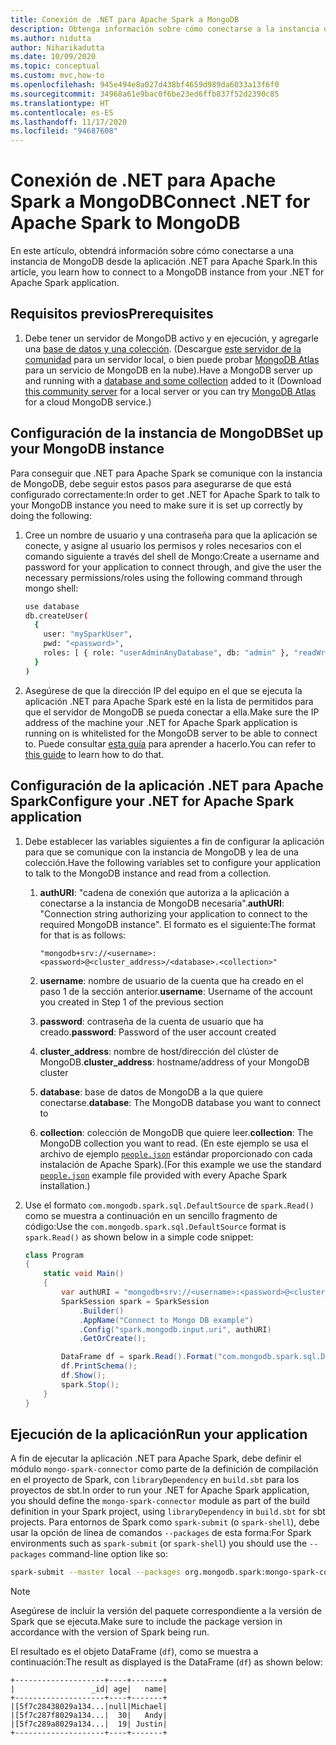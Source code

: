```yaml
---
title: Conexión de .NET para Apache Spark a MongoDB
description: Obtenga información sobre cómo conectarse a la instancia de MongoDB desde la aplicación .NET para Apache Spark.
ms.author: nidutta
author: Niharikadutta
ms.date: 10/09/2020
ms.topic: conceptual
ms.custom: mvc,how-to
ms.openlocfilehash: 945e494e8a027d438bf4659d989da6033a13f6f0
ms.sourcegitcommit: 34968a61e9bac0f6be23ed6ffb837f52d2390c85
ms.translationtype: HT
ms.contentlocale: es-ES
ms.lasthandoff: 11/17/2020
ms.locfileid: "94687608"
---
```

# <a name="connect-net-for-apache-spark-to-mongodb"></a><span data-ttu-id="85fb6-103">Conexión de .NET para Apache Spark a MongoDB</span><span class="sxs-lookup"><span data-stu-id="85fb6-103">Connect .NET for Apache Spark to MongoDB</span></span>

<span data-ttu-id="85fb6-104">En este artículo, obtendrá información sobre cómo conectarse a una instancia de MongoDB desde la aplicación .NET para Apache Spark.</span><span class="sxs-lookup"><span data-stu-id="85fb6-104">In this article, you learn how to connect to a MongoDB instance from your .NET for Apache Spark application.</span></span>

## <a name="prerequisites"></a><span data-ttu-id="85fb6-105">Requisitos previos</span><span class="sxs-lookup"><span data-stu-id="85fb6-105">Prerequisites</span></span>

1. <span data-ttu-id="85fb6-106">Debe tener un servidor de MongoDB activo y en ejecución, y agregarle una [base de datos y una colección](https://docs.mongodb.com/manual/core/databases-and-collections/). (Descargue [este servidor de la comunidad](https://www.mongodb.com/try/download/community) para un servidor local, o bien puede probar [MongoDB Atlas](https://www.mongodb.com/cloud/atlas) para un servicio de MongoDB en la nube).</span><span class="sxs-lookup"><span data-stu-id="85fb6-106">Have a MongoDB server up and running with a [database and some collection](https://docs.mongodb.com/manual/core/databases-and-collections/) added to it (Download [this community server](https://www.mongodb.com/try/download/community) for a local server or you can try [MongoDB Atlas](https://www.mongodb.com/cloud/atlas) for a cloud MongoDB service.)</span></span>

## <a name="set-up-your-mongodb-instance"></a><span data-ttu-id="85fb6-107">Configuración de la instancia de MongoDB</span><span class="sxs-lookup"><span data-stu-id="85fb6-107">Set up your MongoDB instance</span></span>

<span data-ttu-id="85fb6-108">Para conseguir que .NET para Apache Spark se comunique con la instancia de MongoDB, debe seguir estos pasos para asegurarse de que está configurado correctamente:</span><span class="sxs-lookup"><span data-stu-id="85fb6-108">In order to get .NET for Apache Spark to talk to your MongoDB instance you need to make sure it is set up correctly by doing the following:</span></span>

1. <span data-ttu-id="85fb6-109">Cree un nombre de usuario y una contraseña para que la aplicación se conecte, y asigne al usuario los permisos y roles necesarios con el comando siguiente a través del shell de Mongo:</span><span class="sxs-lookup"><span data-stu-id="85fb6-109">Create a username and password for your application to connect through, and give the user the necessary permissions/roles using the following command through mongo shell:</span></span>

    ```bash
    use database
    db.createUser(
      {
        user: "mySparkUser",
        pwd: "<password>",
        roles: [ { role: "userAdminAnyDatabase", db: "admin" }, "readWriteAnyDatabase" ]
      }
    )
    ```

2. <span data-ttu-id="85fb6-110">Asegúrese de que la dirección IP del equipo en el que se ejecuta la aplicación .NET para Apache Spark esté en la lista de permitidos para que el servidor de MongoDB se pueda conectar a ella.</span><span class="sxs-lookup"><span data-stu-id="85fb6-110">Make sure the IP address of the machine your .NET for Apache Spark application is running on is whitelisted for the MongoDB server to be able to connect to.</span></span> <span data-ttu-id="85fb6-111">Puede consultar [esta guía](https://docs.atlas.mongodb.com/security/add-ip-address-to-list/) para aprender a hacerlo.</span><span class="sxs-lookup"><span data-stu-id="85fb6-111">You can refer to [this guide](https://docs.atlas.mongodb.com/security/add-ip-address-to-list/) to learn how to do that.</span></span>

## <a name="configure-your-net-for-apache-spark-application"></a><span data-ttu-id="85fb6-112">Configuración de la aplicación .NET para Apache Spark</span><span class="sxs-lookup"><span data-stu-id="85fb6-112">Configure your .NET for Apache Spark application</span></span>

1. <span data-ttu-id="85fb6-113">Debe establecer las variables siguientes a fin de configurar la aplicación para que se comunique con la instancia de MongoDB y lea de una colección.</span><span class="sxs-lookup"><span data-stu-id="85fb6-113">Have the following variables set to configure your application to talk to the MongoDB instance and read from a collection.</span></span>
    1. <span data-ttu-id="85fb6-114">**authURI**: "cadena de conexión que autoriza a la aplicación a conectarse a la instancia de MongoDB necesaria".</span><span class="sxs-lookup"><span data-stu-id="85fb6-114">**authURI**: "Connection string authorizing your application to connect to the required MongoDB instance".</span></span> <span data-ttu-id="85fb6-115">El formato es el siguiente:</span><span class="sxs-lookup"><span data-stu-id="85fb6-115">The format for that is as follows:</span></span>

        ```
        "mongodb+srv://<username>:<password>@<cluster_address>/<database>.<collection>"
        ```

    2. <span data-ttu-id="85fb6-116">**username**: nombre de usuario de la cuenta que ha creado en el paso 1 de la sección anterior.</span><span class="sxs-lookup"><span data-stu-id="85fb6-116">**username**: Username of the account you created in Step 1 of the previous section</span></span>
    3. <span data-ttu-id="85fb6-117">**password**: contraseña de la cuenta de usuario que ha creado.</span><span class="sxs-lookup"><span data-stu-id="85fb6-117">**password**: Password of the user account created</span></span>
    4. <span data-ttu-id="85fb6-118">**cluster_address**: nombre de host/dirección del clúster de MongoDB.</span><span class="sxs-lookup"><span data-stu-id="85fb6-118">**cluster_address**: hostname/address of your MongoDB cluster</span></span>
    5. <span data-ttu-id="85fb6-119">**database**: base de datos de MongoDB a la que quiere conectarse.</span><span class="sxs-lookup"><span data-stu-id="85fb6-119">**database**: The MongoDB database you want to connect to</span></span>
    6. <span data-ttu-id="85fb6-120">**collection**: colección de MongoDB que quiere leer.</span><span class="sxs-lookup"><span data-stu-id="85fb6-120">**collection**: The MongoDB collection you want to read.</span></span> <span data-ttu-id="85fb6-121">(En este ejemplo se usa el archivo de ejemplo [`people.json`](https://github.com/apache/spark/blob/master/examples/src/main/resources/people.json) estándar proporcionado con cada instalación de Apache Spark).</span><span class="sxs-lookup"><span data-stu-id="85fb6-121">(For this example we use the standard [`people.json`](https://github.com/apache/spark/blob/master/examples/src/main/resources/people.json) example file provided with every Apache Spark installation.)</span></span>

2. <span data-ttu-id="85fb6-122">Use el formato `com.mongodb.spark.sql.DefaultSource` de `spark.Read()` como se muestra a continuación en un sencillo fragmento de código:</span><span class="sxs-lookup"><span data-stu-id="85fb6-122">Use the `com.mongodb.spark.sql.DefaultSource` format is `spark.Read()` as shown below in a simple code snippet:</span></span>

    ```csharp
    class Program
    {
        static void Main()
        {
            var authURI = "mongodb+srv://<username>:<password>@<cluster_address>/<database>.<collection>?retryWrites=true&w=majority";
            SparkSession spark = SparkSession
                .Builder()
                .AppName("Connect to Mongo DB example")
                .Config("spark.mongodb.input.uri", authURI)
                .GetOrCreate();

            DataFrame df = spark.Read().Format("com.mongodb.spark.sql.DefaultSource").Load();
            df.PrintSchema();
            df.Show();
            spark.Stop();
        }
    }
    ```

## <a name="run-your-application"></a><span data-ttu-id="85fb6-123">Ejecución de la aplicación</span><span class="sxs-lookup"><span data-stu-id="85fb6-123">Run your application</span></span>

<span data-ttu-id="85fb6-124">A fin de ejecutar la aplicación .NET para Apache Spark, debe definir el módulo `mongo-spark-connector` como parte de la definición de compilación en el proyecto de Spark, con `libraryDependency` en `build.sbt` para los proyectos de sbt.</span><span class="sxs-lookup"><span data-stu-id="85fb6-124">In order to run your .NET for Apache Spark application, you should define the `mongo-spark-connector` module as part of the build definition in your Spark project, using `libraryDependency` in `build.sbt` for sbt projects.</span></span> <span data-ttu-id="85fb6-125">Para entornos de Spark como `spark-submit` (o `spark-shell`), debe usar la opción de línea de comandos `--packages` de esta forma:</span><span class="sxs-lookup"><span data-stu-id="85fb6-125">For Spark environments such as `spark-submit` (or `spark-shell`) you should use the `--packages` command-line option like so:</span></span>

```bash
spark-submit --master local --packages org.mongodb.spark:mongo-spark-connector_2.12:3.0.0 --class org.apache.spark.deploy.dotnet.DotnetRunner microsoft-spark-<spark_majorversion-spark_minorversion>_<scala_majorversion.scala_minorversion>-<spark_dotnet_version>.jar yourApp.exe
```

> [!NOTE]
> <span data-ttu-id="85fb6-126">Asegúrese de incluir la versión del paquete correspondiente a la versión de Spark que se ejecuta.</span><span class="sxs-lookup"><span data-stu-id="85fb6-126">Make sure to include the package version in accordance with the version of Spark being run.</span></span>

<span data-ttu-id="85fb6-127">El resultado es el objeto DataFrame (`df`), como se muestra a continuación:</span><span class="sxs-lookup"><span data-stu-id="85fb6-127">The result as displayed is the DataFrame (`df`) as shown below:</span></span>

```text
+--------------------+----+-------+
|                 _id| age|   name|
+--------------------+----+-------+
|[5f7c28438029a134...|null|Michael|
|[5f7c287f8029a134...|  30|   Andy|
|[5f7c289a8029a134...|  19| Justin|
+--------------------+----+-------+
```
